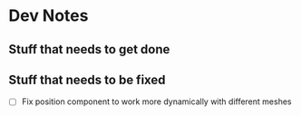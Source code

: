 # Dev Notes

## Stuff that needs to get done

## Stuff that needs to be fixed

- [ ] Fix position component to work more dynamically with different meshes
